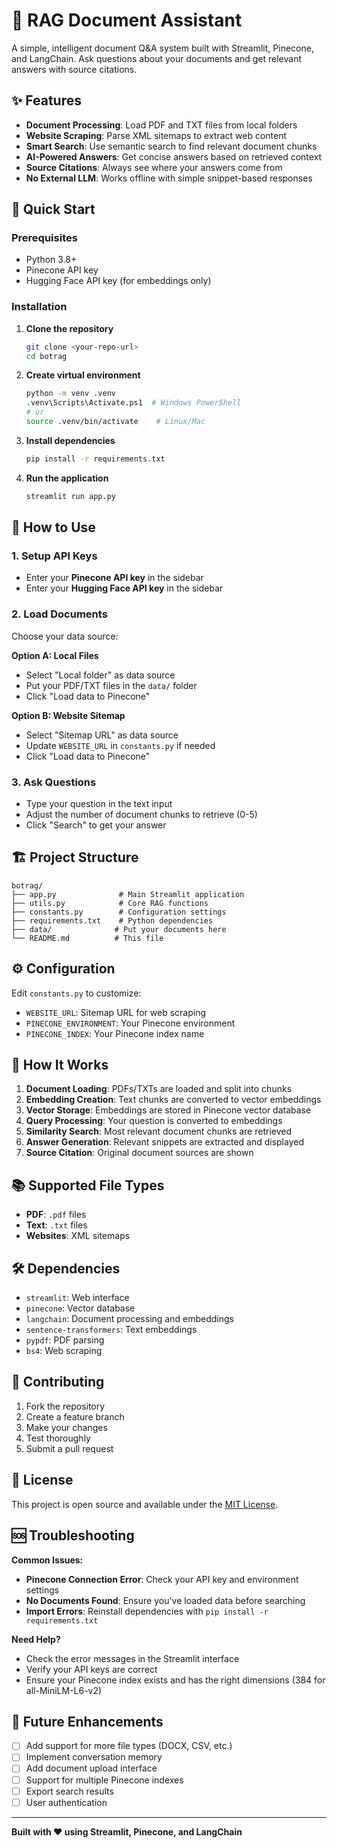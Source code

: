 # 🤖 RAG Document Assistant

A simple, intelligent document Q&A system built with Streamlit, Pinecone, and LangChain. Ask questions about your documents and get relevant answers with source citations.

## ✨ Features

- **Document Processing**: Load PDF and TXT files from local folders
- **Website Scraping**: Parse XML sitemaps to extract web content
- **Smart Search**: Use semantic search to find relevant document chunks
- **AI-Powered Answers**: Get concise answers based on retrieved context
- **Source Citations**: Always see where your answers come from
- **No External LLM**: Works offline with simple snippet-based responses

## 🚀 Quick Start

### Prerequisites
- Python 3.8+
- Pinecone API key
- Hugging Face API key (for embeddings only)

### Installation

1. **Clone the repository**
   ```bash
   git clone <your-repo-url>
   cd botrag
   ```

2. **Create virtual environment**
   ```bash
   python -m venv .venv
   .venv\Scripts\Activate.ps1  # Windows PowerShell
   # or
   source .venv/bin/activate    # Linux/Mac
   ```

3. **Install dependencies**
   ```bash
   pip install -r requirements.txt
   ```

4. **Run the application**
   ```bash
   streamlit run app.py
   ```

## 📖 How to Use

### 1. Setup API Keys
- Enter your **Pinecone API key** in the sidebar
- Enter your **Hugging Face API key** in the sidebar

### 2. Load Documents
Choose your data source:

**Option A: Local Files**
- Select "Local folder" as data source
- Put your PDF/TXT files in the `data/` folder
- Click "Load data to Pinecone"

**Option B: Website Sitemap**
- Select "Sitemap URL" as data source
- Update `WEBSITE_URL` in `constants.py` if needed
- Click "Load data to Pinecone"

### 3. Ask Questions
- Type your question in the text input
- Adjust the number of document chunks to retrieve (0-5)
- Click "Search" to get your answer

## 🏗️ Project Structure

```
botrag/
├── app.py              # Main Streamlit application
├── utils.py            # Core RAG functions
├── constants.py        # Configuration settings
├── requirements.txt    # Python dependencies
├── data/              # Put your documents here
└── README.md          # This file
```

## ⚙️ Configuration

Edit `constants.py` to customize:
- `WEBSITE_URL`: Sitemap URL for web scraping
- `PINECONE_ENVIRONMENT`: Your Pinecone environment
- `PINECONE_INDEX`: Your Pinecone index name

## 🔧 How It Works

1. **Document Loading**: PDFs/TXTs are loaded and split into chunks
2. **Embedding Creation**: Text chunks are converted to vector embeddings
3. **Vector Storage**: Embeddings are stored in Pinecone vector database
4. **Query Processing**: Your question is converted to embeddings
5. **Similarity Search**: Most relevant document chunks are retrieved
6. **Answer Generation**: Relevant snippets are extracted and displayed
7. **Source Citation**: Original document sources are shown

## 📚 Supported File Types

- **PDF**: `.pdf` files
- **Text**: `.txt` files
- **Websites**: XML sitemaps

## 🛠️ Dependencies

- `streamlit`: Web interface
- `pinecone`: Vector database
- `langchain`: Document processing and embeddings
- `sentence-transformers`: Text embeddings
- `pypdf`: PDF parsing
- `bs4`: Web scraping

## 🤝 Contributing

1. Fork the repository
2. Create a feature branch
3. Make your changes
4. Test thoroughly
5. Submit a pull request

## 📝 License

This project is open source and available under the [MIT License](LICENSE).

## 🆘 Troubleshooting

**Common Issues:**

- **Pinecone Connection Error**: Check your API key and environment settings
- **No Documents Found**: Ensure you've loaded data before searching
- **Import Errors**: Reinstall dependencies with `pip install -r requirements.txt`

**Need Help?**
- Check the error messages in the Streamlit interface
- Verify your API keys are correct
- Ensure your Pinecone index exists and has the right dimensions (384 for all-MiniLM-L6-v2)

## 🎯 Future Enhancements

- [ ] Add support for more file types (DOCX, CSV, etc.)
- [ ] Implement conversation memory
- [ ] Add document upload interface
- [ ] Support for multiple Pinecone indexes
- [ ] Export search results
- [ ] User authentication

---

**Built with ❤️ using Streamlit, Pinecone, and LangChain**

